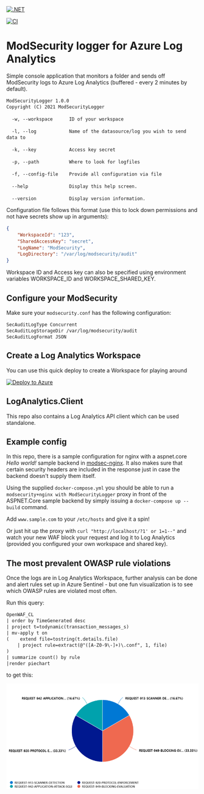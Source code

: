 [![.NET](https://github.com/FrodeHus/modsecurity-loganalytics/actions/workflows/dotnet.yml/badge.svg)](https://github.com/FrodeHus/modsecurity-loganalytics/actions/workflows/dotnet.yml)

[![CI](https://github.com/FrodeHus/modsecurity-loganalytics/actions/workflows/main.yml/badge.svg)](https://github.com/FrodeHus/modsecurity-loganalytics/actions/workflows/main.yml)

# ModSecurity logger for Azure Log Analytics

Simple console application that monitors a folder and sends off ModSecurity logs to Azure Log Analytics (buffered - every 2 minutes by default).

```text
ModSecurityLogger 1.0.0
Copyright (C) 2021 ModSecurityLogger

  -w, --workspace      ID of your workspace

  -l, --log            Name of the datasource/log you wish to send data to

  -k, --key            Access key secret

  -p, --path           Where to look for logfiles

  -f, --config-file    Provide all configuration via file

  --help               Display this help screen.

  --version            Display version information.

```

Configuration file follows this format (use this to lock down permissions and not have secrets show up in arguments):

```json
{
    "WorkspaceId": "123",
    "SharedAccessKey": "secret",
    "LogName": "ModSecurity",
    "LogDirectory": "/var/log/modsecurity/audit"
}
```

Workspace ID and Access key can also be specified using environment variables WORKSPACE_ID and WORKSPACE_SHARED_KEY.

## Configure your ModSecurity

Make sure your `modsecurity.conf` has the following configuration:

```text
SecAuditLogType Concurrent
SecAuditLogStorageDir /var/log/modsecurity/audit
SecAuditLogFormat JSON
```


## Create a Log Analytics Workspace

You can use this quick deploy to create a Workspace for playing around

[![Deploy to Azure](https://aka.ms/deploytoazurebutton)](https://portal.azure.com/#create/Microsoft.Template/uri/https%3A%2F%2Fraw%2Egithubusercontent%2Ecom%2FFrodeHus%2Fmodsecurity%2Dloganalytics%2Fmain%2Ftemplates%2Fazure%2Ddeploy%2Ejson)

## LogAnalytics.Client

This repo also contains a Log Analytics API client which can be used standalone.

## Example config

In this repo, there is a sample configuration for nginx with a aspnet.core _Hello world!_ sample backend in [modsec-nginx](modsec-nginx).
It also makes sure that certain security headers are included in the response just in case the backend doesn't supply them itself.

Using the supplied `docker-compose.yml` you should be able to run a `modsecurity+nginx with ModSecurityLogger` proxy in front of the ASPNET.Core sample backend by simply issuing a `docker-compose up --build` command.

Add `www.sample.com` to your `/etc/hosts` and give it a spin!

Or just hit up the proxy with `curl "http://localhost/?1' or 1=1--"` and watch your new WAF block your request and log it to Log Analytics (provided you configured your own workspace and shared key).

## The most prevalent OWASP rule violations

Once the logs are in Log Analytics Workspace, further analysis can be done and alert rules set up in Azure Sentinel - but one fun visualization is to see which OWASP rules are violated most often.

Run this query:

```kql
OpenWAF_CL
| order by TimeGenerated desc
| project t=todynamic(transaction_messages_s)
| mv-apply t on
(    extend file=tostring(t.details.file)
    | project rule=extract(@"([A-Z0-9\-]+)\.conf", 1, file)
)
| summarize count() by rule
|render piechart 
```

to get this:

![Most violated OWASP rules](docs/owasp-modsec.png)
